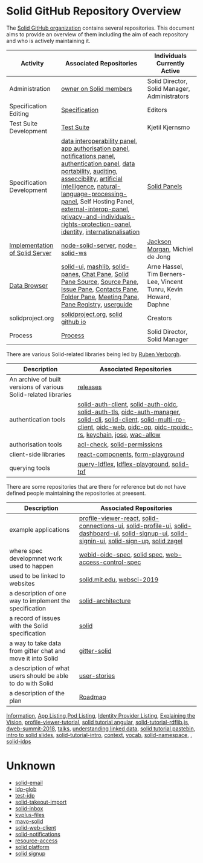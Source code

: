 # Solid GitHub Repository Overview

The [Solid GitHub organization](https://github.com/solid/) contains several repositories.
This document aims to provide an overview of them including the aim of each repository and who is actively maintaining it. 

| Activity | Associated Repositories | Individuals Currently Active |
| ------------- | ------------- | ------------- |
| Administration | [owner on Solid members](https://github.com/orgs/solid/people) | Solid Director, Solid Manager, Administrators |
| Specification Editing | [Specification](https://github.com/solid/specification) | Editors |
| Test Suite Development | [Test Suite](https://github.com/solid/test-suite) | Kjetil Kjernsmo |
| Specification Development | [data interoperability panel](https://github.com/solid/data-interoperability-panel), [app authorisation panel](https://github.com/solid/app-authorization-panel), [notifications panel](https://github.com/solid/notifications-panel), [authentication panel](https://github.com/solid/authentication-panel), [data portability](https://github.com/solid/data-portability), [auditing](https://github.com/solid/auditing), [asseccibility](https://github.com/solid/Accessibility), [artificial intelligence](https://github.com/solid/Artificial-Intelligence), [natural-language-processing-panel](https://github.com/solid/natural-language-processing-panel), Self Hosting Panel, [external-interop-panel](https://github.com/solid/external-interop-panel), [privacy-and-individuals-rights-protection-panel](https://github.com/solid/privacy-and-individuals-rights-protection-panel), [identity](https://github.com/solid/identity-panel), [internationalisation](https://github.com/solid/internationalisation)| [Solid Panels](https://github.com/solid/process/blob/master/panels.md) |
| [Implementation of Solid Server](https://github.com/orgs/solid/projects/2) | [node-solid-server](https://github.com/solid/node-solid-server), [node-solid-ws](https://github.com/solid/node-solid-ws) | [Jackson Morgan](https://github.com/jaxoncreed), Michiel de Jong |
| [Data Browser](https://github.com/orgs/solid/projects/4) | [solid-ui](https://github.com/solid/solid-ui), [mashlib](https://github.com/solid/mashlib), [solid-panes](https://github.com/solid/solid-panes), [Chat Pane](https://github.com/solid/chat-pane), [Solid Pane Source](https://github.com/solid/solid-pane-source), [Source Pane](https://github.com/solid/source-pane), [Issue Pane](https://github.com/solid/issue-pane), [Contacts Pane](https://github.com/solid/contacts-pane), [Folder Pane](https://github.com/solid/folder-pane), [Meeting Pane](https://github.com/solid/meeting-pane), [Pane Registry](https://github.com/solid/pane-registry), [userguide](https://github.com/solid/userguide) | Arne Hassel, Tim Berners-Lee, Vincent Tunru, Kevin Howard, Daphne |
| solidproject.org | [solidproject.org](https://github.com/solid/solidproject.org), [solid github io](https://github.com/solid/solid.github.io) | Creators |
| Process | [Process](https://github.com/solid/process) | Solid Director, Solid Manager |

There are various Solid-related libraries being led by [Ruben Verborgh](https://github.com/RubenVerborgh). 

| Description | Associated Repositories | 
| ------------- | ------------- | 
| An archive of built versions of various Solid-related libraries | [releases](https://github.com/solid/releases) | 
| authentication tools | [solid-auth-client](https://github.com/solid/solid-auth-client), [solid-auth-oidc](https://github.com/solid/solid-auth-oidc), [solid-auth-tls](https://github.com/solid/solid-auth-tls), [oidc-auth-manager](https://github.com/solid/oidc-auth-manager), [solid-cli](https://github.com/solid/solid-cli), [solid-client](https://github.com/solid/solid-client), [solid-multi-rp-client](https://github.com/solid/solid-multi-rp-client), [oidc-web](https://github.com/solid/oidc-web), [oidc-op](https://github.com/solid/oidc-op), [oidc-rp](https://github.com/solid/oidc-rp)[oidc-rs](https://github.com/solid/oidc-rs), [keychain](https://github.com/solid/keychain), [jose](https://github.com/solid/jose), [wac-allow](https://github.com/solid/wac-allow) | 
| authorisation tools | [acl-check](https://github.com/solid/acl-check), [solid-permissions](https://github.com/solid/solid-permissions) | 
| client-side libraries | [react-components](https://github.com/solid/react-components), [form-playground](https://github.com/solid/form-playground)  | 
| querying tools | [query-ldflex](https://github.com/solid/query-ldflex), [ldflex-playground](https://github.com/solid/ldflex-playground), [solid-tpf](https://github.com/solid/solid-tpf)| 

There are some repositories that are there for reference but do not have defined people maintaining the repositories at preesent. 

| Description | Associated Repositories | 
| ------------- | ------------- | 
| example applications | [profile-viewer-react](https://github.com/solid/profile-viewer-react), [solid-connections-ui](https://github.com/solid/solid-connections-ui), [solid-profile-ui](https://github.com/solid/solid-profile-ui), [solid-dashboard-ui](https://github.com/solid/solid-dashboard-ui), [solid-signup-ui](https://github.com/solid/solid-signup-ui), [solid-signin-ui](https://github.com/solid/solid-signin-ui), [solid-sign-up](https://github.com/solid/solid-sign-up), [solid zagel](https://github.com/solid/solid-zagel) | 
| where spec developmnet work used to happen | [webid-oidc-spec](https://github.com/solid/webid-oidc-spec), [solid spec](https://github.com/solid/solid-spec), [web-access-control-spec](https://github.com/solid/web-access-control-spec) |
| used to be linked to websites | [solid.mit.edu](https://github.com/solid/solid.mit.edu), [websci-2019](https://github.com/solid/websci-2019) | 
| a description of one way to implement the specification | [solid-architecture](https://github.com/solid/solid-architecture) | 
| a record of issues with the Solid specification | [solid](https://github.com/solid/solid) | 
| a way to take data from gitter chat and move it into Solid | [gitter-solid](https://github.com/solid/gitter-solid) | 
| a description of what users should be able to do with Solid | [user-stories](https://github.com/solid/user-stories) | 
| a description of the plan | [Roadmap](https://github.com/solid/Roadmap) | 

[Information](https://github.com/solid/information), [App Listing](https://github.com/solid/solid-apps),[Pod Listing](https://github.com/solid/pods), [Identity Provider Listing](https://github.com/solid/solid-idp-list), [Explaining the Vision](https://github.com/solid/Explaining-the-Vision-Panel), [profile-viewer-tutorial](https://github.com/solid/profile-viewer-tutorial), [solid tutorial angular](https://github.com/solid/solid-tutorial-angular), [solid-tutorial-rdflib.js](https://github.com/solid/solid-tutorial-rdflib.js), [dweb-summit-2018](https://github.com/solid/dweb-summit-2018), [talks](https://github.com/solid/talks), [understanding linked data](https://github.com/solid/understanding-linked-data), [solid tutorial pastebin](https://github.com/solid/solid-tutorial-pastebin), [intro to solid slides](https://github.com/solid/intro-to-solid-slides), [solid-tutorial-intro](https://github.com/solid/solid-tutorial-intro), [context](https://github.com/solid/context), [vocab](https://github.com/solid/vocab), [solid-namespace](https://github.com/solid/solid-namespace), , [solid-idps](https://github.com/solid/solid-idps)


# Unknown
- [solid-email](https://github.com/solid/solid-email)
- [ldp-glob](https://github.com/solid/ldp-glob)
- [test-idp](https://github.com/solid/test-idp)
- [solid-takeout-import](https://github.com/solid/solid-takeout-import) 
- [solid-inbox](https://github.com/solid/solid-inbox)
- [kvplus-files](https://github.com/solid/kvplus-files)
- [mavo-solid](https://github.com/solid/mavo-solid)
- [solid-web-client](https://github.com/solid/solid-web-client)
- [solid-notifications](https://github.com/solid/solid-notifications)
- [resource-access](https://github.com/solid/resource-access)
- [solid platform](https://github.com/solid/solid-platform)
- [solid signup](https://github.com/solid/solid-signup)
